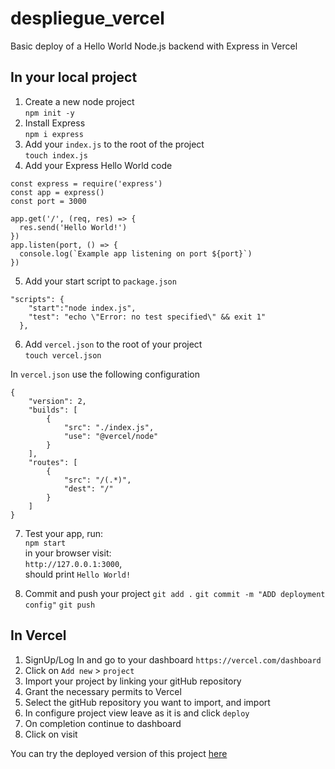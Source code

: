 # despliegue_vercel
Basic deploy of a Hello World Node.js backend with Express in Vercel


## In your local project
1. Create a new node project\
    `npm init -y`
2. Install Express\
    `npm i express`
3. Add your `index.js` to the root of the project\
    `touch index.js`
4. Add your Express Hello World code 
  ```
  const express = require('express')
  const app = express()
  const port = 3000

  app.get('/', (req, res) => {
    res.send('Hello World!')
  })
  app.listen(port, () => {
    console.log(`Example app listening on port ${port}`)
  })
  
  ```
5. Add your start script to `package.json`

```
"scripts": {
    "start":"node index.js",
    "test": "echo \"Error: no test specified\" && exit 1"
  },
```

6. Add `vercel.json` to the root of your project\
`touch vercel.json`

In `vercel.json` use the following configuration
```
{
    "version": 2,
    "builds": [
        {
            "src": "./index.js",
            "use": "@vercel/node"
        }
    ],
    "routes": [
        {
            "src": "/(.*)",
            "dest": "/"
        }
    ]
}
```

7. Test your app, run:\
    `npm start`\
    in your browser visit:\
    `http://127.0.0.1:3000`,\
    should print `Hello World!`

8. Commit and push your project
`git add .`
`git commit -m "ADD deployment config"`
`git push`


## In Vercel
1. SignUp/Log In and go to your dashboard `https://vercel.com/dashboard`
2. Click on `Add new` > `project`
3. Import your project by linking your gitHub repository
4. Grant the necessary permits to Vercel
5. Select the gitHub repository you want to import, and import
6. In configure project view leave as it is and click `deploy`
7. On completion continue to dashboard
8. Click on visit

You can try the deployed version of this project [here](https://despliegue-vercel.vercel.app/) 
















